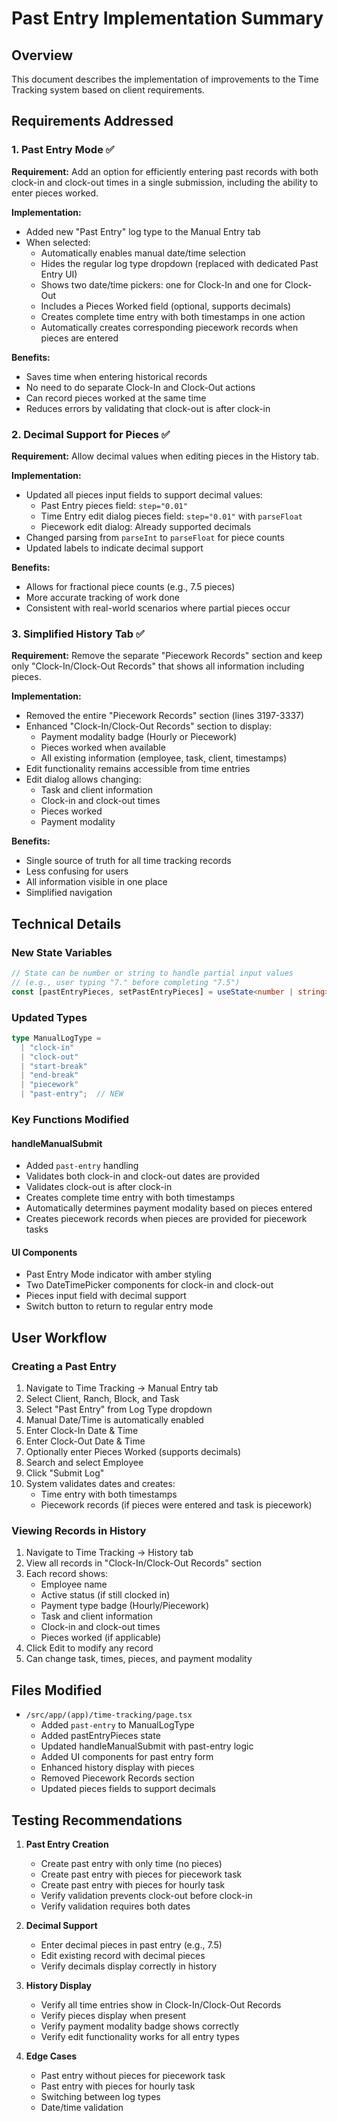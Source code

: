 # Past Entry Implementation Summary

## Overview
This document describes the implementation of improvements to the Time Tracking system based on client requirements.

## Requirements Addressed

### 1. Past Entry Mode ✅
**Requirement:** Add an option for efficiently entering past records with both clock-in and clock-out times in a single submission, including the ability to enter pieces worked.

**Implementation:**
- Added new "Past Entry" log type to the Manual Entry tab
- When selected:
  - Automatically enables manual date/time selection
  - Hides the regular log type dropdown (replaced with dedicated Past Entry UI)
  - Shows two date/time pickers: one for Clock-In and one for Clock-Out
  - Includes a Pieces Worked field (optional, supports decimals)
  - Creates complete time entry with both timestamps in one action
  - Automatically creates corresponding piecework records when pieces are entered

**Benefits:**
- Saves time when entering historical records
- No need to do separate Clock-In and Clock-Out actions
- Can record pieces worked at the same time
- Reduces errors by validating that clock-out is after clock-in

### 2. Decimal Support for Pieces ✅
**Requirement:** Allow decimal values when editing pieces in the History tab.

**Implementation:**
- Updated all pieces input fields to support decimal values:
  - Past Entry pieces field: `step="0.01"`
  - Time Entry edit dialog pieces field: `step="0.01"` with `parseFloat`
  - Piecework edit dialog: Already supported decimals
- Changed parsing from `parseInt` to `parseFloat` for piece counts
- Updated labels to indicate decimal support

**Benefits:**
- Allows for fractional piece counts (e.g., 7.5 pieces)
- More accurate tracking of work done
- Consistent with real-world scenarios where partial pieces occur

### 3. Simplified History Tab ✅
**Requirement:** Remove the separate "Piecework Records" section and keep only "Clock-In/Clock-Out Records" that shows all information including pieces.

**Implementation:**
- Removed the entire "Piecework Records" section (lines 3197-3337)
- Enhanced "Clock-In/Clock-Out Records" section to display:
  - Payment modality badge (Hourly or Piecework)
  - Pieces worked when available
  - All existing information (employee, task, client, timestamps)
- Edit functionality remains accessible from time entries
- Edit dialog allows changing:
  - Task and client information
  - Clock-in and clock-out times
  - Pieces worked
  - Payment modality

**Benefits:**
- Single source of truth for all time tracking records
- Less confusing for users
- All information visible in one place
- Simplified navigation

## Technical Details

### New State Variables
```typescript
// State can be number or string to handle partial input values
// (e.g., user typing "7." before completing "7.5")
const [pastEntryPieces, setPastEntryPieces] = useState<number | string>(0);
```

### Updated Types
```typescript
type ManualLogType =
  | "clock-in"
  | "clock-out"
  | "start-break"
  | "end-break"
  | "piecework"
  | "past-entry";  // NEW
```

### Key Functions Modified

#### handleManualSubmit
- Added `past-entry` handling
- Validates both clock-in and clock-out dates are provided
- Validates clock-out is after clock-in
- Creates complete time entry with both timestamps
- Automatically determines payment modality based on pieces entered
- Creates piecework records when pieces are provided for piecework tasks

#### UI Components
- Past Entry Mode indicator with amber styling
- Two DateTimePicker components for clock-in and clock-out
- Pieces input field with decimal support
- Switch button to return to regular entry mode

## User Workflow

### Creating a Past Entry
1. Navigate to Time Tracking → Manual Entry tab
2. Select Client, Ranch, Block, and Task
3. Select "Past Entry" from Log Type dropdown
4. Manual Date/Time is automatically enabled
5. Enter Clock-In Date & Time
6. Enter Clock-Out Date & Time
7. Optionally enter Pieces Worked (supports decimals)
8. Search and select Employee
9. Click "Submit Log"
10. System validates dates and creates:
    - Time entry with both timestamps
    - Piecework records (if pieces were entered and task is piecework)

### Viewing Records in History
1. Navigate to Time Tracking → History tab
2. View all records in "Clock-In/Clock-Out Records" section
3. Each record shows:
   - Employee name
   - Active status (if still clocked in)
   - Payment type badge (Hourly/Piecework)
   - Task and client information
   - Clock-in and clock-out times
   - Pieces worked (if applicable)
4. Click Edit to modify any record
5. Can change task, times, pieces, and payment modality

## Files Modified

- `/src/app/(app)/time-tracking/page.tsx`
  - Added `past-entry` to ManualLogType
  - Added pastEntryPieces state
  - Updated handleManualSubmit with past-entry logic
  - Added UI components for past entry form
  - Enhanced history display with pieces
  - Removed Piecework Records section
  - Updated pieces fields to support decimals

## Testing Recommendations

1. **Past Entry Creation**
   - Create past entry with only time (no pieces)
   - Create past entry with pieces for piecework task
   - Create past entry with pieces for hourly task
   - Verify validation prevents clock-out before clock-in
   - Verify validation requires both dates

2. **Decimal Support**
   - Enter decimal pieces in past entry (e.g., 7.5)
   - Edit existing record with decimal pieces
   - Verify decimals display correctly in history

3. **History Display**
   - Verify all time entries show in Clock-In/Clock-Out Records
   - Verify pieces display when present
   - Verify payment modality badge shows correctly
   - Verify edit functionality works for all entry types

4. **Edge Cases**
   - Past entry without pieces for piecework task
   - Past entry with pieces for hourly task
   - Switching between log types
   - Date/time validation
